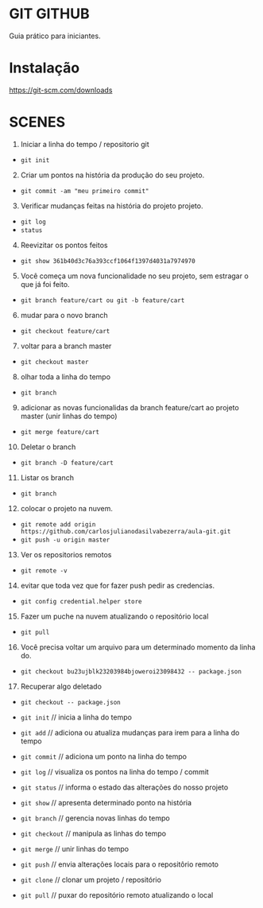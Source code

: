 # GIT GITHUB

Guia prático para iniciantes.

# Instalação

https://git-scm.com/downloads

# SCENES

1. Iniciar a linha do tempo / repositorio git
* `git init`

2. Criar um pontos na história da produção do seu projeto.
* `git commit -am "meu primeiro commit"`

3. Verificar mudanças feitas na história do projeto projeto.
* `git log`
* `status`

4. Reevizitar os pontos feitos
* `git show 361b40d3c76a393ccf1064f1397d4031a7974970`

5. Você começa um nova funcionalidade no seu projeto, sem estragar o que já foi feito.
* `git branch feature/cart ou git -b feature/cart`

6. mudar para o novo branch
* `git checkout feature/cart`

7. voltar para a branch master
* `git checkout master`

8. olhar toda a linha do tempo
* `git branch`

9. adicionar as novas funcionalidas da branch feature/cart
ao projeto master (unir linhas do tempo)
* `git merge feature/cart`

10. Deletar o branch
* `git branch -D feature/cart`

11. Listar os branch
* `git branch` 

12. colocar o projeto na nuvem.
* `git remote add origin https://github.com/carlosjulianodasilvabezerra/aula-git.git`
* `git push -u origin master`

13. Ver os repositorios remotos
* `git remote -v`

14. evitar que toda vez que for fazer push pedir as credencias.
* `git config credential.helper store`

15. Fazer um puche na nuvem atualizando o repositório local
* `git pull`

16. Você precisa voltar um arquivo para um determinado momento da linha do.
* `git checkout bu23ujblk23203984bjoweroi23098432 -- package.json`

17. Recuperar algo deletado
* `git checkout -- package.json`



* `git init` // inicia a linha do tempo
* `git add` // adiciona ou atualiza mudanças para irem para a linha do tempo
* `git commit` // adiciona um ponto na linha do tempo
* `git log` // visualiza os pontos na linha do tempo / commit
* `git status` // informa o estado das alterações do nosso projeto
* `git show` // apresenta determinado ponto na história
* `git branch` // gerencia novas linhas do tempo
* `git checkout` // manipula as linhas do tempo
* `git merge` // unir linhas do tempo
* `git push` // envia alterações locais para o repositôrio remoto
* `git clone` // clonar um projeto / repositório
* `git pull` // puxar do repositório remoto atualizando o local